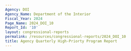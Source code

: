 ```yaml
---
Agency: DOI
Agency_Name: Department of the Interior
Fiscal_Year: 2024
Page_Name: 2024_DOI_10
Report_Id: '10'
layout: congressional-reports
permalink: /resources/congressional-reports/2024_DOI_10
title: Agency Quarterly High-Priorty Program Report
---
```

